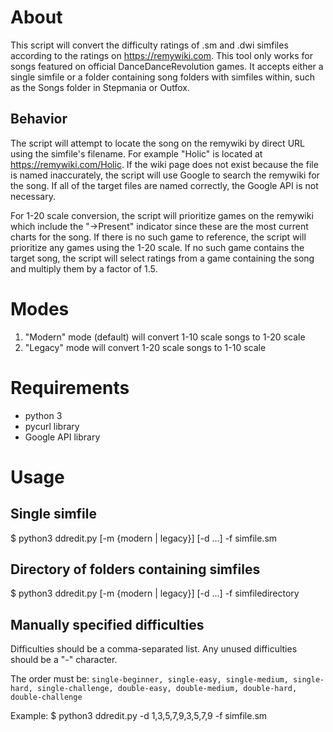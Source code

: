 # About
This script will convert the difficulty ratings of .sm and .dwi simfiles according to the ratings on https://remywiki.com. 
This tool only works for songs featured on official DanceDanceRevolution games. It accepts either a single simfile or a folder containing song folders with simfiles within, such as the Songs folder in Stepmania or Outfox. 

## Behavior 
The script will attempt to locate the song on the remywiki by direct URL using the simfile's filename. For example "Holic" is located at https://remywiki.com/Holic. If the wiki page does not exist because the file is named inaccurately, the script will use Google to search the remywiki for the song. If all of the target files are named correctly, the Google API is not necessary. 

For 1-20 scale conversion, the script will prioritize games on the remywiki which include the "->Present" indicator since these are the most current charts for the song. If there is no such game to reference, the script will prioritize any games using the 1-20 scale. If no such game contains the target song, the script will select ratings from a game containing the song and multiply them by a factor of 1.5. 

# Modes
1. "Modern" mode (default) will convert 1-10 scale songs to 1-20 scale
2. "Legacy" mode will convert 1-20 scale songs to 1-10 scale

# Requirements
- python 3
- pycurl library
- Google API library

# Usage
## Single simfile
$ python3 ddredit.py [-m {modern | legacy}] [-d ...] -f simfile.sm

## Directory of folders containing simfiles
$ python3 ddredit.py [-m {modern | legacy}] [-d ...] -f simfiledirectory

## Manually specified difficulties
Difficulties should be a comma-separated list. Any unused difficulties should be a "-" character. 

The order must be:
`single-beginner, single-easy, single-medium, single-hard, single-challenge, double-easy, double-medium, double-hard, double-challenge`

Example:
$ python3 ddredit.py -d 1,3,5,7,9,3,5,7,9 -f simfile.sm
